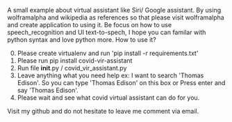 A small example about virtual assistant like Siri/ Google assistant. By using wolframalpha and wikipedia as references so that please visit  wolframalpha and create application to using it. Be focus on how to use speech_recognition and UI text-to-spech, I hope you can familar with python syntax and love python more.
How to use it?

0. Please create virtualenv and run 'pip install -r requirements.txt' 
1. Please  run pip install covid-vir-assistant
2. Run file __init__.py / covid_vir_assistant.py 
3. Leave anything what you need help 
    ex: I want to search 'Thomas Edison'. So you can type 'Thomas Edison' on this box or Press enter and say 'Thomas Edison'. 
4. Please wait and see what covid virtual assistant can do for you.

Visit my github and do not hesitate to leave me comment via email.
